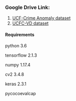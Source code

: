 ### Google Drive Link:

1. [UCF-Crime Anomaly dataset](https://drive.google.com/drive/folders/1tkutYGnjemEUOUKePTgm3XA7zd6YXOYR?usp=sharing)
2. [UCFC-VD dataset](https://drive.google.com/drive/folders/1Cfng833veRi_PainJf_AsMCo-cu8O9R7?usp=sharing)

#### Requirements
python 3.6

tensorflow 2.1.3

numpy 1.17.4

cv2 3.4.8

keras 2.3.1

pycocoevalcap
